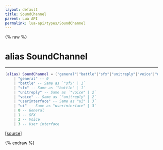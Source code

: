 ```yaml
---
layout: default
title: SoundChannel
parent: Lua API
permalink: lua-api/types/SoundChannel
---
```


{% raw %}

# alias SoundChannel
---



```lua
(alias) SoundChannel = ("general"|"battle"|"sfx"|"unitreply"|"voice"|"userinterface"|"ui"|0|1|2...)
    | "general" -- 0
    | "battle" -- Same as `"sfx" | 1`
    | "sfx" -- Same as `"battle" | 1`
    | "unitreply" -- Same as `"voice" | 2`
    | "voice" -- Same as `"unitreply" | 2`
    | "userinterface" -- Same as "ui" | 3`
    | "ui" -- Same as "userinterface" | 3`
    | 0 -- General
    | 1 -- SFX
    | 2 -- Voice
    | 3 -- User interface

```




[<a href="https://github.com/beyond-all-reason/spring/blob/0a561a37ee97c7883fd3f5a4bc995f9a4f6fdea0/rts/Lua/LuaUnsyncedCtrl.cpp#L671-L684" target="_blank">source</a>]


{% endraw %}